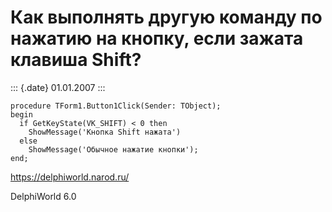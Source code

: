 Как выполнять другую команду по нажатию на кнопку, если зажата клавиша Shift?
=============================================================================

::: {.date}
01.01.2007
:::

    procedure TForm1.Button1Click(Sender: TObject);
    begin
      if GetKeyState(VK_SHIFT) < 0 then
        ShowMessage('Кнопка Shift нажата')
      else
        ShowMessage('Обычное нажатие кнопки');
    end;

<https://delphiworld.narod.ru/>

DelphiWorld 6.0
